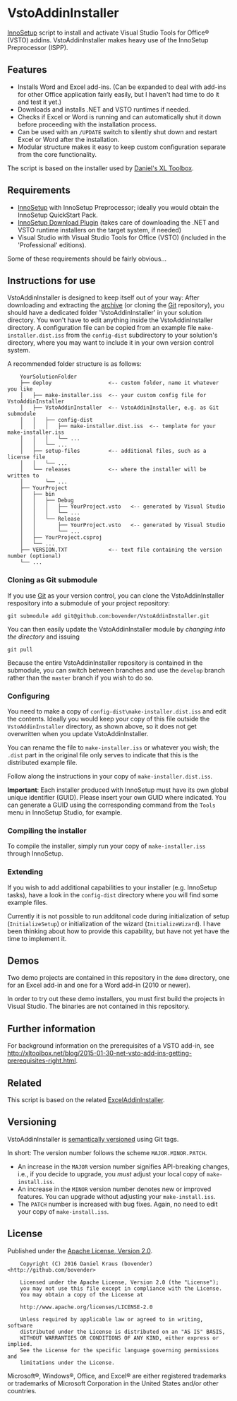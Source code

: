 VstoAddinInstaller
===================

[InnoSetup][] script to install and activate Visual Studio Tools for 
Office&reg; (VSTO) addins. VstoAddinInstaller makes heavy use of the 
InnoSetup Preprocessor (ISPP).

Features
--------

- Installs Word and Excel add-ins. (Can be expanded to deal with 
  add-ins for other Office application fairly easily, but I haven't 
  had time to do it and test it yet.)
- Downloads and installs .NET and VSTO runtimes if needed.
- Checks if Excel or Word is running and can automatically shut it 
  down before proceeding with the installation process.
- Can be used with an `/UPDATE` switch to silently shut down and 
  restart Excel or Word after the installation.
- Modular structure makes it easy to keep custom configuration 
  separate from the core functionality.

The script is based on the installer used by [Daniel's XL Toolbox][].


Requirements
------------

- [InnoSetup][] with InnoSetup Preprocessor; ideally you would obtain 
  the InnoSetup QuickStart Pack.
- [InnoSetup Download Plugin][isdp] (takes care of downloading the 
  .NET and VSTO runtime installers on the target system, if needed)
- Visual Studio with Visual Studio Tools for Office (VSTO) (included 
  in the 'Professional' editions).

Some of these requirements should be fairly obvious...


Instructions for use
--------------------

VstoAddinInstaller is designed to keep itself out of your way: After 
downloading and extracting the [archive][zip] (or cloning the [Git][] 
repository), you should have a dedicated folder 'VstoAddinInstaller' 
in your solution directory. You won't have to edit anything inside the 
VstoAddinInstaller directory. A configuration file can be copied from 
an example file `make-installer.dist.iss` from the `config-dist` 
subdirectory to your solution's directory, where you may want to 
include it in your own version control system.

A recommended folder structure is as follows:

        YourSolutionFolder
        ├── deploy                  <-- custom folder, name it whatever you like
        │   ├── make-installer.iss  <-- your custom config file for VstoAddinInstaller
        │   ├── VstoAddinInstaller  <-- VstoAddinInstaller, e.g. as Git submodule
        │   │   ├── config-dist
        │   │   │   ├── make-installer.dist.iss  <-- template for your make-installer.iss
        │   │   │   └── ...
        │   │   └── ...
        │   ├── setup-files         <-- additional files, such as a license file
        │   │   └── ...
        │   └── releases            <-- where the installer will be written to
        │       └── ...
        ├── YourProject
        │   ├── bin
        │   │   ├── Debug
        │   │   │   ├── YourProject.vsto   <-- generated by Visual Studio
        │   │   │   └── ...
        │   │   └── Release
        │   │       ├── YourProject.vsto   <-- generated by Visual Studio
        │   │       └── ...
        │   ├── YourProject.csproj
        │   └── ...
        ├── VERSION.TXT             <-- text file containing the version number (optional)
        └── ...


### Cloning as Git submodule

If you use [Git][] as your version control, you can clone the 
VstoAddinInstaller respository into a submodule of your project 
repository:

    git submodule add git@github.com:bovender/VstoAddinInstaller.git
 
You can then easily update the VstoAddinInstaller module by *changing 
into the directory* and issuing

    git pull

Because the entire VstoAddinInstaller repository is contained in the 
submodule, you can switch between branches and use the `develop` 
branch rather than the `master` branch if you wish to do so.


### Configuring

You need to make a copy of `config-dist\make-installer.dist.iss` and 
edit the contents. Ideally you would keep your copy of this file 
outside the `VstoAddinInstaller` directory, as shown above, so it does 
not get overwritten when you update VstoAddinInstaller.

You can rename the file to `make-installer.iss` or whatever you wish; 
the `.dist` part in the original file only serves to indicate that 
this is the distributed example file.

Follow along the instructions in your copy of 
`make-installer.dist.iss`.

**Important**: Each installer produced with InnoSetup must have its 
own global unique identifier (GUID). Please insert your own GUID where 
indicated. You can generate a GUID using the corresponding command 
from the `Tools` menu in InnoSetup Studio, for example.


### Compiling the installer

To compile the installer, simply run your copy of `make-installer.iss` 
through InnoSetup.


### Extending

If you wish to add additional capabilities to your installer (e.g. 
InnoSetup tasks), have a look in the `config-dist` directory where you 
will find some example files.

Currently it is not possible to run additonal code during 
initialization of setup (`InitializeSetup`) or initialization of the 
wizard (`InitializeWizard`). I have been thinking about how to provide 
this capability, but have not yet have the time to implement it.


Demos
-----

Two demo projects are contained in this repository in the `demo` 
directory, one for an Excel add-in and one for a Word add-in (2010 or 
newer).

In order to try out these demo installers, you must first build the 
projects in Visual Studio. The binaries are not contained in this 
repository.


Further information
-------------------

For background information on the prerequisites of a VSTO add-in, see
<http://xltoolbox.net/blog/2015-01-30-net-vsto-add-ins-getting-prerequisites-right.html>.


Related
-------

This script is based on the related [ExcelAddinInstaller][eai].


Versioning
----------

VstoAddinInstaller is [semantically versioned][semver] using Git tags.

In short: The version number follows the scheme `MAJOR.MINOR.PATCH`.

- An increase in the `MAJOR` version number signifies API-breaking 
  changes, i.e., if you decide to upgrade, you *must* adjust your local 
  copy of `make-install.iss`.
- An increase in the `MINOR` version number denotes new or improved 
  features. You can upgrade without adjusting your `make-install.iss`.
- The `PATCH` number is increased with bug fixes. Again, no need to edit 
  your copy of `make-install.iss`.


License
-------

Published under the [Apache License, Version 2.0](LICENSE).

        Copyright (C) 2016 Daniel Kraus (bovender) <http://github.com/bovender>

        Licensed under the Apache License, Version 2.0 (the "License");
        you may not use this file except in compliance with the License.
        You may obtain a copy of the License at

        http://www.apache.org/licenses/LICENSE-2.0

        Unless required by applicable law or agreed to in writing, software
        distributed under the License is distributed on an "AS IS" BASIS,
        WITHOUT WARRANTIES OR CONDITIONS OF ANY KIND, either express or implied.
        See the License for the specific language governing permissions and
        limitations under the License.

Microsoft®, Windows®, Office, and Excel® are either registered
trademarks or trademarks of Microsoft Corporation in the United States
and/or other countries.


[InnoSetup]: http://www.jrsoftware.org/isinfo.php
[isdp]: http://mitrichsoftware.wordpress.com 
[Daniel's XL Toolbox]: http://xltoolbox.net
[ZIP]: https://github.com/bovender/VstoAddinInstaller/archive/master.zip
[Git]: http://git-scm.com/downloads
[eai]: https://github.com/bovender/ExcelAddinInstaller
[semver]: http://semver.org

<!-- vim: set tw=72 ts=4 :-->
